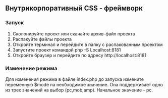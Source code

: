 
## Внутрикорпоративный CSS - фреймворк 

### Запуск

1) Сколонируйте проект или скачайте архив-файл проекта
2) Распакуйте файлы проекта
3) Откройте терминал и перейдите в папку с распакованным проектом
4) Запустите проект командой php -S Localhost:8181
5) Откройте браузер и перейдите по адресу http://localhost:8181

### Изменение режима

Для изменения режима в файле index.php до запуска измените переменную $mode на необходимое значение. Она поддерживает одно из трех значений на выбор (pc,mob,amp). Начальное значение - pc.